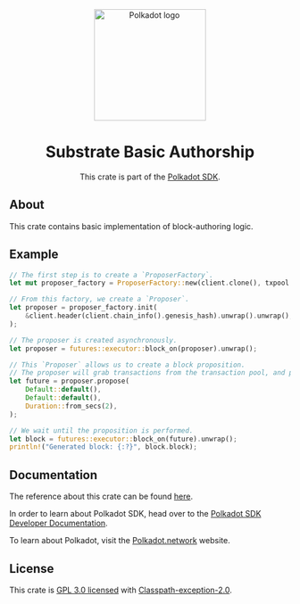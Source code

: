 <div align="center">

<img src="https://raw.githubusercontent.com/paritytech/polkadot-sdk/rzadp/readmes/docs/images/Polkadot_Logo_Horizontal_Pink_BlackOnWhite.png" alt="Polkadot logo" width="200">

# Substrate Basic Authorship

This crate is part of the [Polkadot SDK](https://github.com/paritytech/polkadot-sdk/).

</div>

## About

This crate contains basic implementation of block-authoring logic.

## Example

```rust
// The first step is to create a `ProposerFactory`.
let mut proposer_factory = ProposerFactory::new(client.clone(), txpool.clone(), None);

// From this factory, we create a `Proposer`.
let proposer = proposer_factory.init(
	&client.header(client.chain_info().genesis_hash).unwrap().unwrap(),
);

// The proposer is created asynchronously.
let proposer = futures::executor::block_on(proposer).unwrap();

// This `Proposer` allows us to create a block proposition.
// The proposer will grab transactions from the transaction pool, and put them into the block.
let future = proposer.propose(
	Default::default(),
	Default::default(),
	Duration::from_secs(2),
);

// We wait until the proposition is performed.
let block = futures::executor::block_on(future).unwrap();
println!("Generated block: {:?}", block.block);
```

## Documentation

The reference about this crate can be found [here](https://paritytech.github.io/polkadot-sdk/master/sc_basic_authorship).

In order to learn about Polkadot SDK, head over to the [Polkadot SDK Developer Documentation](https://paritytech.github.io/polkadot-sdk/master/polkadot_sdk_docs/index.html).

To learn about Polkadot, visit the [Polkadot.network](https://polkadot.network/) website.

## License

This crate is [GPL 3.0 licensed](https://spdx.org/licenses/GPL-3.0-or-later.html) with [Classpath-exception-2.0](https://spdx.org/licenses/Classpath-exception-2.0.html).
